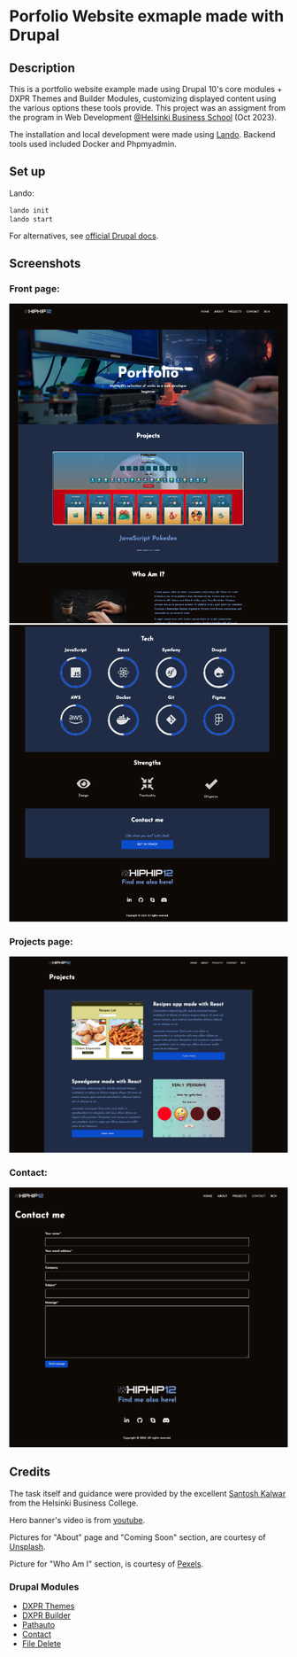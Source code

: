 # Porfolio Website exmaple made with Drupal

## Description

This is a portfolio website example made using Drupal 10's core modules + DXPR Themes and Builder Modules, customizing displayed content using the various options these tools provide. This project was an assigment from the program in Web Development [@Helsinki Business School](https://en.bc.fi) (Oct 2023).

The installation and local development were made using [Lando](https://docs.lando.dev/drupal/getting-started.html). Backend tools used included Docker and Phpmyadmin.

## Set up

Lando:

```shell
lando init
lando start
```

For alternatives, see [official Drupal docs](https://www.drupal.org/docs/getting-started/installing-drupal).


## Screenshots

### Front page:
![alt text](assets/Screenshot_frontpage1.png)
![alt text](assets/Screenshot_frontpage2.png)

### Projects page:
![alt text](assets/Screenshot_projects1.png)

### Contact:
![alt text](assets/Screenshot_contact.png)

## Credits

The task itself and guidance were provided by the excellent [Santosh Kalwar](https://github.com/kalwar) from the Helsinki Business College.

Hero banner's video is from [youtube](https://www.youtube.com/watch?v=QKKujrm8O7M).

Pictures for "About" page and "Coming Soon" section, are courtesy of [Unsplash](https://unsplash.com/).

Picture for "Who Am I" section, is courtesy of [Pexels](https://www.pexels.com).

### Drupal Modules

- [DXPR Themes](https://www.drupal.org/project/dxpr_theme)
- [DXPR Builder](https://www.drupal.org/project/dxpr_builder)
- [Pathauto](https://www.drupal.org/search/site/pathauto)
- [Contact](https://www.drupal.org/docs/8/core/modules/contact/overview)
- [File Delete](https://www.drupal.org/project/file_delete)